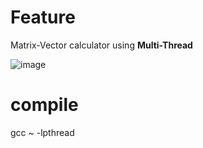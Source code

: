 # Feature
Matrix-Vector calculator using **Multi-Thread**

![image](https://user-images.githubusercontent.com/65753502/140733384-f654810a-8020-4082-ab91-2f39e7cc0c11.png)

# compile
gcc ~ -lpthread
